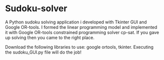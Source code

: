 # Sudoku-solver
A Python sudoku solving application i developed 
with Tkinter GUI and Google OR-tools.
I formed the linear programming model and implemented it with
Google OR-tools constrained programming solver cp-sat.
If you gave up solving then you came to the right place.

Download the following libraries to use: google ortools, tkinter.
Executing the sudoku_GUI.py file will do the job!
